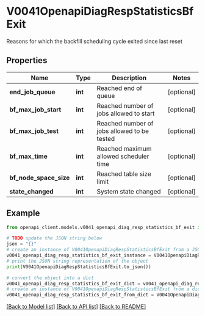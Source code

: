 # V0041OpenapiDiagRespStatisticsBfExit

Reasons for which the backfill scheduling cycle exited since last reset

## Properties

Name | Type | Description | Notes
------------ | ------------- | ------------- | -------------
**end_job_queue** | **int** | Reached end of queue | [optional] 
**bf_max_job_start** | **int** | Reached number of jobs allowed to start | [optional] 
**bf_max_job_test** | **int** | Reached number of jobs allowed to be tested | [optional] 
**bf_max_time** | **int** | Reached maximum allowed scheduler time | [optional] 
**bf_node_space_size** | **int** | Reached table size limit | [optional] 
**state_changed** | **int** | System state changed | [optional] 

## Example

```python
from openapi_client.models.v0041_openapi_diag_resp_statistics_bf_exit import V0041OpenapiDiagRespStatisticsBfExit

# TODO update the JSON string below
json = "{}"
# create an instance of V0041OpenapiDiagRespStatisticsBfExit from a JSON string
v0041_openapi_diag_resp_statistics_bf_exit_instance = V0041OpenapiDiagRespStatisticsBfExit.from_json(json)
# print the JSON string representation of the object
print(V0041OpenapiDiagRespStatisticsBfExit.to_json())

# convert the object into a dict
v0041_openapi_diag_resp_statistics_bf_exit_dict = v0041_openapi_diag_resp_statistics_bf_exit_instance.to_dict()
# create an instance of V0041OpenapiDiagRespStatisticsBfExit from a dict
v0041_openapi_diag_resp_statistics_bf_exit_from_dict = V0041OpenapiDiagRespStatisticsBfExit.from_dict(v0041_openapi_diag_resp_statistics_bf_exit_dict)
```
[[Back to Model list]](../README.md#documentation-for-models) [[Back to API list]](../README.md#documentation-for-api-endpoints) [[Back to README]](../README.md)


